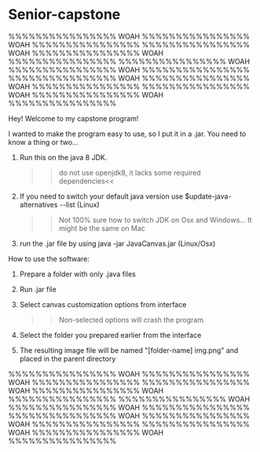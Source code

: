 # Senior-capstone

%%%%%%%%%%%%%%%%      WOAH      %%%%%%%%%%%%%%%%      WOAH      %%%%%%%%%%%%%%%%
%%%%%%%%%%%%%%%%      WOAH      %%%%%%%%%%%%%%%%      WOAH      %%%%%%%%%%%%%%%%
%%%%%%%%%%%%%%%%      WOAH      %%%%%%%%%%%%%%%%      WOAH      %%%%%%%%%%%%%%%%
%%%%%%%%%%%%%%%%      WOAH      %%%%%%%%%%%%%%%%      WOAH      %%%%%%%%%%%%%%%%
%%%%%%%%%%%%%%%%      WOAH      %%%%%%%%%%%%%%%%      WOAH      %%%%%%%%%%%%%%%%


Hey!
Welcome to my capstone program!


I wanted to make the program easy to use, so I put it in a .jar. You need to know a thing or two...

1) Run this on the java 8 JDK. 
	>>do not use openjdk8, it lacks some required dependencies<<

2) If you need to switch your default java version use $update-java-alternatives --list (Linux)
	>>Not 100% sure how to switch JDK on Osx and Windows... It might be the same on Mac

3) run the .jar file by using java -jar JavaCanvas.jar (Linux/Osx)


How to use the software:


1) Prepare a folder with only .java files

2) Run .jar file

3) Select canvas customization options from interface
	>>Non-selected options will crash the program

4) Select the folder you prepared earlier from the interface 

5) The resulting image file will be named "[folder-name] img.png" and placed in the parent directory

%%%%%%%%%%%%%%%%      WOAH      %%%%%%%%%%%%%%%%      WOAH      %%%%%%%%%%%%%%%%
%%%%%%%%%%%%%%%%      WOAH      %%%%%%%%%%%%%%%%      WOAH      %%%%%%%%%%%%%%%%
%%%%%%%%%%%%%%%%      WOAH      %%%%%%%%%%%%%%%%      WOAH      %%%%%%%%%%%%%%%%
%%%%%%%%%%%%%%%%      WOAH      %%%%%%%%%%%%%%%%      WOAH      %%%%%%%%%%%%%%%%
%%%%%%%%%%%%%%%%      WOAH      %%%%%%%%%%%%%%%%      WOAH      %%%%%%%%%%%%%%%%
